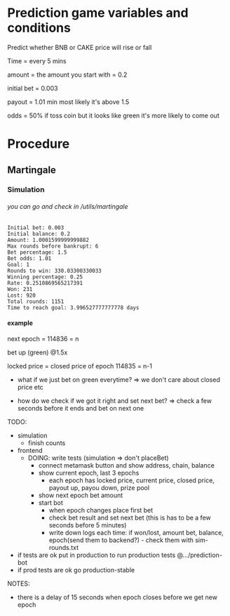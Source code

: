 # Prediction game variables and conditions

Predict whether BNB or CAKE price will rise or fall

Time = every 5 mins

amount = the amount you start with = 0.2

initial bet = 0.003

payout = 1.01 min most likely it's above 1.5

odds = 50% if toss coin but it looks like green it's more likely to come out

# Procedure

## Martingale

### Simulation

###### you can go and check in /utils/martingale

```
Initial bet: 0.003
Initial balance: 0.2
Amount: 1.0001599999999882
Max rounds before bankrupt: 6
Bet percentage: 1.5
Bet odds: 1.01
Goal: 1
Rounds to win: 330.03300330033
Winning percentage: 0.25
Rate: 0.2510869565217391
Won: 231
Lost: 920
Total rounds: 1151
Time to reach goal: 3.996527777777778 days
```

#### example

next epoch = 114836 = n

bet up (green) @1.5x

locked price = closed price of epoch 114835 = n-1

- what if we just bet on green everytime? => we don't care about closed price etc

- how do we check if we got it right and set next bet? => check a few seconds before it ends and bet on next one

TODO:

- simulation
  - finish counts
- frontend
  - DOING: write tests (simulation => don't placeBet)
    - connect metamask button and show address, chain, balance
    - show current epoch, last 3 epochs
      - each epoch has locked price, current price, closed price, payout up, payou down, prize pool
    - show next epoch bet amount
    - start bot
      - when epoch changes place first bet
      - check bet result and set next bet (this is has to be a few seconds before 5 minutes)
      - write down logs each time: if won/lost, amount bet, balance, epoch(send them to backend?) - check them with sim-rounds.txt
- if tests are ok put in production to run production tests @.../prediction-bot
- if prod tests are ok go production-stable

NOTES:

- there is a delay of 15 seconds when epoch closes before we get new epoch

